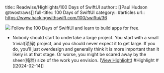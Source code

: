 title:: Readwise/Highlights/100 Days of SwiftUI
author:: [[Paul Hudson @twostraws]]
full-title:: 100 Days of SwiftUI
category:: #articles
url:: https://www.hackingwithswift.com/100/swiftui/36

![](https://www.hackingwithswift.com/img/100/swiftui/36.jpg)
Follow the 100 Days of SwiftUI and learn to build apps for free.
- Nobody should start to undertake a large project. You start with a small trivial(琐碎) project, and you should never expect it to get large. If you do, you'll just overdesign and generally think it is more important than it likely is at that stage. Or worse, you might be scared away by the sheer(纯粹) size of the work you envision. ([View Highlight](https://read.readwise.io/read/01hphv0x5jqtab831bgmyw9xsw)) #Highlight #[[2024-02-14]]